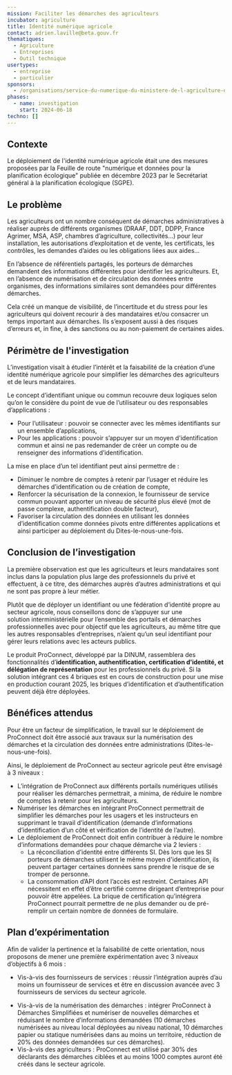 ```yaml
---
mission: Faciliter les démarches des agriculteurs
incubator: agriculture
title: Identité numérique agricole
contact: adrien.laville@beta.gouv.fr
thematiques:
  - Agriculture
  - Entreprises
  - Outil technique
usertypes:
  - entreprise
  - particulier
sponsors:
  - /organisations/service-du-numerique-du-ministere-de-l-agriculture-et-de-la-souverainete-alimentaire
phases:
  - name: investigation
    start: 2024-06-18
techno: []
---
```

## Contexte
Le déploiement de l'identité numérique agricole était une des mesures proposées par la Feuille de route "numérique et données pour la planification écologique" publiée en décembre 2023 par le Secrétariat général à la planification écologique (SGPE). 

## Le problème

Les agriculteurs ont un nombre conséquent de démarches administratives à réaliser auprès de différents organismes (DRAAF, DDT, DDPP, France Agrimer, MSA, ASP, chambres d’agriculture, collectivités…) pour leur installation, les autorisations d’exploitation et de vente, les certificats, les contrôles, les demandes d’aides ou les obligations liées aux aides…

En l’absence de référentiels partagés, les porteurs de démarches demandent des informations différentes pour identifier les agriculteurs. Et, en l’absence de numérisation et de circulation des données entre organismes, des informations similaires sont demandées pour différentes démarches.

Cela créé un manque de visibilité, de l’incertitude et du stress pour les agriculteurs qui doivent recourir à des mandataires et/ou consacrer un temps important aux démarches. Ils s’exposent aussi à des risques d’erreurs et, in fine, à des sanctions ou au non-paiement de certaines aides.

## Périmètre de l'investigation

L’investigation visait à étudier l’intérêt et la faisabilité de la création d’une identité numérique agricole pour simplifier les démarches des agriculteurs et de leurs mandataires. 

Le concept d’identifiant unique ou commun recouvre deux logiques selon qu’on le considère du point de vue de l’utilisateur ou des responsables d’applications :
* Pour l’utilisateur : pouvoir se connecter avec les mêmes identifiants sur un ensemble d’applications,
* Pour les applications : pouvoir s’appuyer sur un moyen d'identification commun et ainsi ne pas redemander de créer un compte ou de renseigner des informations d’identification. 

La mise en place d’un tel identifiant peut ainsi permettre de :
* Diminuer le nombre de comptes à retenir par l’usager et réduire les démarches d’identification ou de création de compte,
* Renforcer la sécurisation de la connexion, le fournisseur de service commun pouvant apporter un niveau de sécurité plus élevé (mot de passe complexe, authentification double facteur),
* Favoriser la circulation des données en utilisant les données d’identification comme données pivots entre différentes applications et ainsi participer au déploiement du Dites-le-nous-une-fois. 

## Conclusion de l’investigation 
La première observation est que les agriculteurs et leurs mandataires sont inclus dans la population plus large des professionnels du privé et effectuent, à ce titre, des démarches auprès d’autres administrations et qui ne sont pas propre à leur métier. 


Plutôt que de déployer un identifiant ou une fédération d’identité propre au secteur agricole, nous conseillons donc de s’appuyer sur une solution interministérielle pour l’ensemble des portails et démarches professionnelles avec pour objectif que les agriculteurs, au même titre que les autres responsables d’entreprises, n’aient qu’un seul identifiant pour gérer leurs relations avec les acteurs publics. 
 

Le produit ProConnect, développé par la DINUM, rassemblera des fonctionnalités d’**identification, authentification, certification d’identité, et délégation de représentation** pour les professionnels du privé. Si la solution intégrant ces 4 briques est en cours de construction pour une mise en production courant 2025, les briques d’identification et d’authentification peuvent déjà être déployées. 

## Bénéfices attendus 
Pour être un facteur de simplification, le travail sur le déploiement de ProConnect doit être associé aux travaux sur la numérisation des démarches et la circulation des données entre administrations (Dites-le-nous-une-fois). 

Ainsi, le déploiement de ProConnect au secteur agricole peut être envisagé à 3 niveaux : 
- L’intégration de ProConnect aux différents portails numériques utilisés pour réaliser les démarches permettrait, a minima, de réduire le nombre de comptes à retenir pour les agriculteurs.
- Numériser les démarches en intégrant ProConnect permettrait de simplifier les démarches pour les usagers et les instructeurs en supprimant le travail d’identification (demande d’informations d’identification d’un côté et vérification de l’identité de l’autre). 
- Le déploiement de ProConnect doit enfin contribuer à réduire le nombre d’informations demandées pour chaque démarche via 2 leviers : 
    - La réconciliation d’identité entre différents SI. Dès lors que les SI porteurs de démarches utilisent le même moyen d'identification, ils peuvent partager certaines données sans prendre le risque de se tromper de personne.
    - La consommation d’API dont l’accès est restreint. Certaines API nécessitent en effet d’être certifié comme dirigeant d’entreprise pour pouvoir être appelées. La brique de certification qu’intégrera ProConnect pourrait permettre de ne plus demander ou de pré-remplir un certain nombre de données de formulaire. 

## Plan d’expérimentation 
Afin de valider la pertinence et la faisabilité de cette orientation, nous proposons de mener une première expérimentation avec 3 niveaux d’objectifs à 6 mois : 
- Vis-à-vis des fournisseurs de services : réussir l’intégration auprès d’au moins un fournisseur de services et être en discussion avancée avec 3 fournisseurs de services du secteur agricole. 
* Vis-à-vis de la numérisation des démarches : intégrer ProConnect à Démarches Simplifiées et numériser de nouvelles démarches et réduisant le nombre d’informations demandées (10 démarches numérisées au niveau local déployées au niveau national, 10 démarches papier ou statique numérisées dans au moins un territoire, réduction de 20% des données demandées sur ces démarches). 
* Vis-à-vis des agriculteurs : ProConnect est utilisé par 30% des déclarants des démarches ciblées et au moins 1000 comptes auront été créés dans le secteur agricole. 
